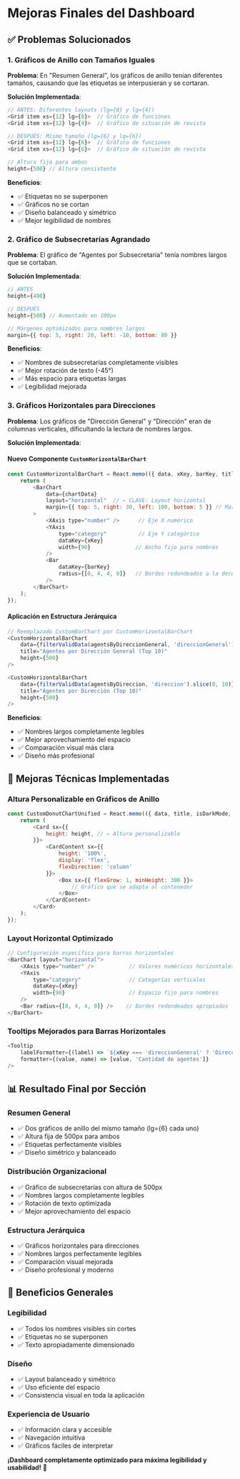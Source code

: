 # Mejoras Finales del Dashboard

## ✅ Problemas Solucionados

### 1. **Gráficos de Anillo con Tamaños Iguales**

**Problema**: En "Resumen General", los gráficos de anillo tenían diferentes tamaños, causando que las etiquetas se interpusieran y se cortaran.

**Solución Implementada**:
```javascript
// ANTES: Diferentes layouts (lg={8} y lg={4})
<Grid item xs={12} lg={8}>  // Gráfico de funciones
<Grid item xs={12} lg={4}>  // Gráfico de situación de revista

// DESPUÉS: Mismo tamaño (lg={6} y lg={6})
<Grid item xs={12} lg={6}>  // Gráfico de funciones
<Grid item xs={12} lg={6}>  // Gráfico de situación de revista

// Altura fija para ambos
height={500} // Altura consistente
```

**Beneficios**:
- ✅ Etiquetas no se superponen
- ✅ Gráficos no se cortan
- ✅ Diseño balanceado y simétrico
- ✅ Mejor legibilidad de nombres

### 2. **Gráfico de Subsecretarías Agrandado**

**Problema**: El gráfico de "Agentes por Subsecretaría" tenía nombres largos que se cortaban.

**Solución Implementada**:
```javascript
// ANTES
height={400}

// DESPUÉS
height={500} // Aumentado en 100px

// Márgenes optimizados para nombres largos
margin={{ top: 5, right: 20, left: -10, bottom: 80 }}
```

**Beneficios**:
- ✅ Nombres de subsecretarías completamente visibles
- ✅ Mejor rotación de texto (-45°)
- ✅ Más espacio para etiquetas largas
- ✅ Legibilidad mejorada

### 3. **Gráficos Horizontales para Direcciones**

**Problema**: Los gráficos de "Dirección General" y "Dirección" eran de columnas verticales, dificultando la lectura de nombres largos.

**Solución Implementada**:

#### **Nuevo Componente `CustomHorizontalBarChart`**
```javascript
const CustomHorizontalBarChart = React.memo(({ data, xKey, barKey, title, isDarkMode, height = 400 }) => {
    return (
        <BarChart 
            data={chartData} 
            layout="horizontal"  // ← CLAVE: Layout horizontal
            margin={{ top: 5, right: 30, left: 100, bottom: 5 }} // Margen izquierdo para nombres
        >
            <XAxis type="number" />      // Eje X numérico
            <YAxis 
                type="category"          // Eje Y categórico
                dataKey={xKey}
                width={90}              // Ancho fijo para nombres
            />
            <Bar 
                dataKey={barKey} 
                radius={[0, 4, 4, 0]}   // Bordes redondeados a la derecha
            />
        </BarChart>
    );
});
```

#### **Aplicación en Estructura Jerárquica**
```javascript
// Reemplazado CustomBarChart por CustomHorizontalBarChart
<CustomHorizontalBarChart 
    data={filterValidData(agentsByDireccionGeneral, 'direccionGeneral').slice(0, 10)} 
    title="Agentes por Dirección General (Top 10)" 
    height={500}
/>

<CustomHorizontalBarChart 
    data={filterValidData(agentsByDireccion, 'direccion').slice(0, 10)} 
    title="Agentes por Dirección (Top 10)" 
    height={500}
/>
```

**Beneficios**:
- ✅ Nombres largos completamente legibles
- ✅ Mejor aprovechamiento del espacio
- ✅ Comparación visual más clara
- ✅ Diseño más profesional

## 🎨 Mejoras Técnicas Implementadas

### **Altura Personalizable en Gráficos de Anillo**
```javascript
const CustomDonutChartUnified = React.memo(({ data, title, isDarkMode, dataKey, nameKey, height = 400 }) => {
    return (
        <Card sx={{ 
            height: height, // ← Altura personalizable
        }}>
            <CardContent sx={{ 
                height: '100%', 
                display: 'flex', 
                flexDirection: 'column' 
            }}>
                <Box sx={{ flexGrow: 1, minHeight: 300 }}>
                    // Gráfico que se adapta al contenedor
                </Box>
            </CardContent>
        </Card>
    );
});
```

### **Layout Horizontal Optimizado**
```javascript
// Configuración específica para barras horizontales
<BarChart layout="horizontal">
    <XAxis type="number" />           // Valores numéricos horizontales
    <YAxis 
        type="category"               // Categorías verticales
        dataKey={xKey}
        width={90}                    // Espacio fijo para nombres
    />
    <Bar radius={[0, 4, 4, 0]} />    // Bordes redondeados apropiados
</BarChart>
```

### **Tooltips Mejorados para Barras Horizontales**
```javascript
<Tooltip 
    labelFormatter={(label) => `${xKey === 'direccionGeneral' ? 'Dirección General' : 'Dirección'}: ${label}`}
    formatter={(value, name) => [value, 'Cantidad de agentes']}
/>
```

## 📊 Resultado Final por Sección

### **Resumen General**
- ✅ Dos gráficos de anillo del mismo tamaño (lg={6} cada uno)
- ✅ Altura fija de 500px para ambos
- ✅ Etiquetas perfectamente visibles
- ✅ Diseño simétrico y balanceado

### **Distribución Organizacional**
- ✅ Gráfico de subsecretarías con altura de 500px
- ✅ Nombres largos completamente legibles
- ✅ Rotación de texto optimizada
- ✅ Mejor aprovechamiento del espacio

### **Estructura Jerárquica**
- ✅ Gráficos horizontales para direcciones
- ✅ Nombres largos perfectamente legibles
- ✅ Comparación visual mejorada
- ✅ Diseño profesional y moderno

## 🎯 Beneficios Generales

### **Legibilidad**
- ✅ Todos los nombres visibles sin cortes
- ✅ Etiquetas no se superponen
- ✅ Texto apropiadamente dimensionado

### **Diseño**
- ✅ Layout balanceado y simétrico
- ✅ Uso eficiente del espacio
- ✅ Consistencia visual en toda la aplicación

### **Experiencia de Usuario**
- ✅ Información clara y accesible
- ✅ Navegación intuitiva
- ✅ Gráficos fáciles de interpretar

**¡Dashboard completamente optimizado para máxima legibilidad y usabilidad!** 🎉